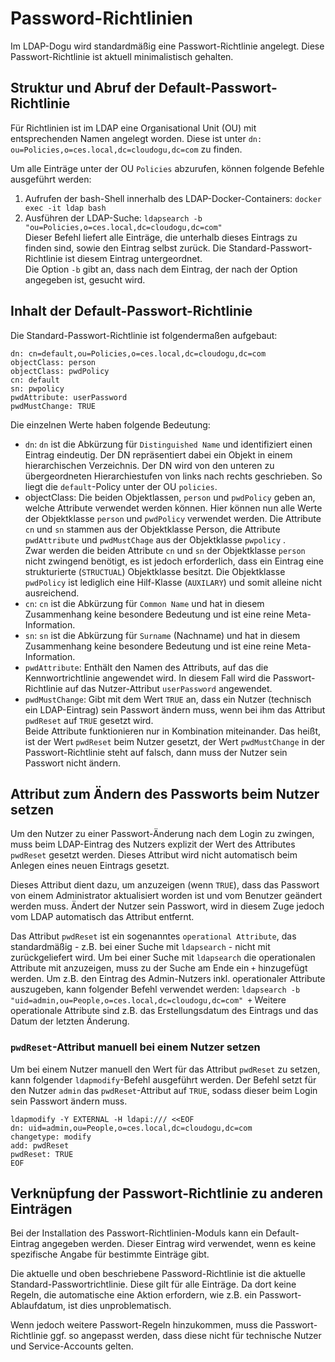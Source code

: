 # Password-Richtlinien

Im LDAP-Dogu wird standardmäßig eine Passwort-Richtlinie angelegt. Diese Passwort-Richtlinie ist aktuell minimalistisch
gehalten.

## Struktur und Abruf der Default-Passwort-Richtlinie

Für Richtlinien ist im LDAP eine Organisational Unit (OU) mit entsprechenden Namen angelegt worden. Diese ist unter
`dn: ou=Policies,o=ces.local,dc=cloudogu,dc=com` zu finden.

Um alle Einträge unter der OU `Policies` abzurufen, können folgende Befehle ausgeführt werden:

1. Aufrufen der bash-Shell innerhalb des LDAP-Docker-Containers: `docker exec -it ldap bash`
2. Ausführen der LDAP-Suche: `ldapsearch -b "ou=Policies,o=ces.local,dc=cloudogu,dc=com"`<br>
   Dieser Befehl liefert alle Einträge, die unterhalb dieses Eintrags zu finden sind, sowie den Eintrag selbst zurück.
   Die Standard-Passwort-Richtlinie ist diesem Eintrag untergeordnet.<br>
   Die Option `-b` gibt an, dass nach dem Eintrag, der nach der Option angegeben ist, gesucht wird.

## Inhalt der Default-Passwort-Richtlinie

Die Standard-Passwort-Richtlinie ist folgendermaßen aufgebaut:

```
dn: cn=default,ou=Policies,o=ces.local,dc=cloudogu,dc=com
objectClass: person
objectClass: pwdPolicy
cn: default
sn: pwpolicy
pwdAttribute: userPassword
pwdMustChange: TRUE
```

Die einzelnen Werte haben folgende Bedeutung:

* `dn`: `dn` ist die Abkürzung für `Distinguished Name` und identifiziert einen Eintrag eindeutig. Der DN repräsentiert
  dabei ein Objekt in einem hierarchischen Verzeichnis. Der DN wird von den unteren zu übergeordneten Hierarchiestufen
  von links nach rechts geschrieben. So liegt die `default`-Policy unter der OU `policies`.
* objectClass: Die beiden Objektlassen, `person` und `pwdPolicy` geben an, welche Attribute verwendet werden können.
  Hier können nun alle Werte der Objektklasse `person` und `pwdPolicy` verwendet werden. Die Attribute `cn` und `sn`
  stammen aus der Objektklasse Person, die Attribute `pwdAttribute` und `pwdMustChage` aus der Objektklasse `pwpolicy`
  .<br>
  Zwar werden die beiden Attribute `cn` und `sn` der Objektklasse `person` nicht zwingend benötigt, es ist jedoch
  erforderlich, dass ein Eintrag eine strukturierte (`STRUCTUAL`) Objektklasse besitzt. Die Objektklasse `pwdPolicy` ist
  lediglich eine Hilf-Klasse (`AUXILARY`) und somit alleine nicht ausreichend.
* `cn`: `cn` ist die Abkürzung für `Common Name` und hat in diesem Zusammenhang keine besondere Bedeutung und ist eine
  reine Meta-Information.
* `sn`: `sn` ist die Abkürzung für `Surname` (Nachname) und hat in diesem Zusammenhang keine besondere Bedeutung und ist
  eine reine Meta-Information.
* `pwdAttribute`: Enthält den Namen des Attributs, auf das die Kennwortrichtlinie angewendet wird. In diesem Fall wird
  die Passwort-Richtlinie auf das Nutzer-Attribut `userPassword` angewendet.
* `pwdMustChange`: Gibt mit dem Wert `TRUE` an, dass ein Nutzer (technisch ein LDAP-Eintrag) sein Passwort ändern muss,
  wenn bei ihm das Attribut `pwdReset` auf `TRUE` gesetzt wird.<br>
  Beide Attribute funktionieren nur in Kombination miteinander. Das heißt, ist der Wert `pwdReset` beim Nutzer gesetzt,
  der Wert `pwdMustChange` in der Passwort-Richtlinie steht auf falsch, dann muss der Nutzer sein Passwort nicht ändern.

## Attribut zum Ändern des Passworts beim Nutzer setzen

Um den Nutzer zu einer Passwort-Änderung nach dem Login zu zwingen, muss beim LDAP-Eintrag des Nutzers explizit der Wert
des Attributes `pwdReset` gesetzt werden. Dieses Attribut wird nicht automatisch beim Anlegen eines neuen Eintrags
gesetzt.

Dieses Attribut dient dazu, um anzuzeigen (wenn `TRUE`), dass das Passwort von einem Administrator aktualisiert worden
ist und vom Benutzer geändert werden muss. Ändert der Nutzer sein Passwort, wird in diesem Zuge jedoch vom LDAP
automatisch das Attribut entfernt.

Das Attribut `pwdReset` ist ein sogenanntes `operational Attribute`, das standardmäßig - z.B. bei einer Suche
mit `ldapsearch` - nicht mit zurückgeliefert wird. Um bei einer Suche mit `ldapsearch` die operationalen Attribute mit
anzuzeigen, muss zu der Suche am Ende ein `+` hinzugefügt werden. Um z.B. den Eintrag des Admin-Nutzers inkl.
operationaler Attribute auszugeben, kann folgender Befehl verwendet werden:
`ldapsearch -b "uid=admin,ou=People,o=ces.local,dc=cloudogu,dc=com" +`
Weitere operationale Attribute sind z.B. das Erstellungsdatum des Eintrags und das Datum der letzten Änderung.

### `pwdReset`-Attribut manuell bei einem Nutzer setzen

Um bei einem Nutzer manuell den Wert für das Attribut `pwdReset` zu setzen, kann folgender `ldapmodify`-Befehl
ausgeführt werden. Der Befehl setzt für den Nutzer `admin` das `pwdReset`-Attribut auf `TRUE`, sodass dieser beim Login
sein Passwort ändern muss.

```
ldapmodify -Y EXTERNAL -H ldapi:/// <<EOF
dn: uid=admin,ou=People,o=ces.local,dc=cloudogu,dc=com
changetype: modify
add: pwdReset
pwdReset: TRUE
EOF
```

## Verknüpfung der Passwort-Richtlinie zu anderen Einträgen

Bei der Installation des Passwort-Richtlinien-Moduls kann ein Default-Eintrag angegeben werden. Dieser Eintrag wird
verwendet, wenn es keine spezifische Angabe für bestimmte Einträge gibt.

Die aktuelle und oben beschriebene Password-Richtlinie ist die aktuelle Standard-Passwortrichtlinie. Diese gilt für alle
Einträge. Da dort keine Regeln, die automatische eine Aktion erfordern, wie z.B. ein Passwort-Ablaufdatum, ist dies
unproblematisch.

Wenn jedoch weitere Passwort-Regeln hinzukommen, muss die Passwort-Richtlinie ggf. so angepasst werden, dass diese nicht
für technische Nutzer und Service-Accounts gelten.